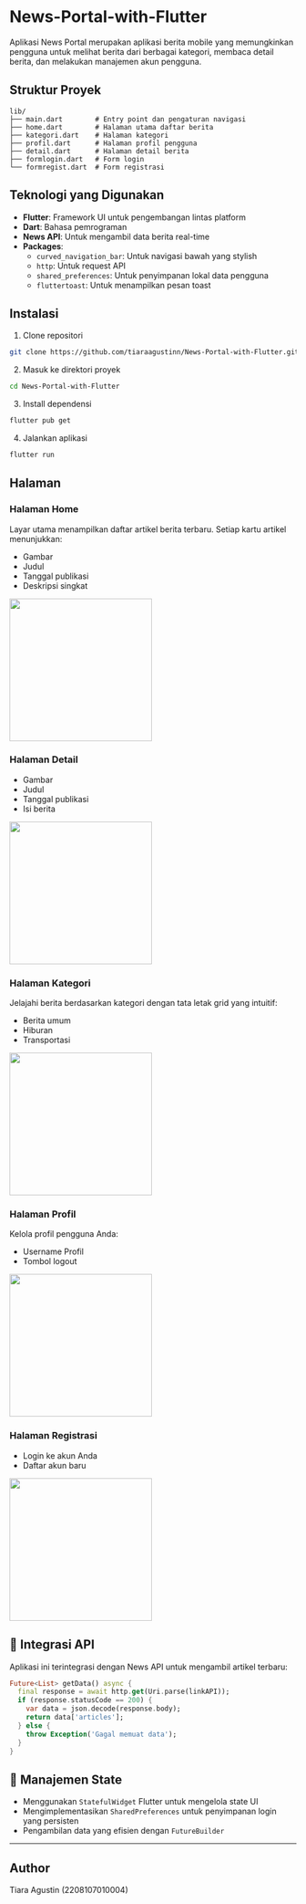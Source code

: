 # News-Portal-with-Flutter

Aplikasi News Portal merupakan aplikasi berita mobile yang memungkinkan 
pengguna untuk melihat berita dari berbagai kategori, membaca detail berita, dan 
melakukan manajemen akun pengguna. 

## Struktur Proyek
```
lib/
├── main.dart        # Entry point dan pengaturan navigasi
├── home.dart        # Halaman utama daftar berita
├── kategori.dart    # Halaman kategori
├── profil.dart      # Halaman profil pengguna
├── detail.dart      # Halaman detail berita
├── formlogin.dart   # Form login
└── formregist.dart  # Form registrasi
```

## Teknologi yang Digunakan
- **Flutter**: Framework UI untuk pengembangan lintas platform
- **Dart**: Bahasa pemrograman
- **News API**: Untuk mengambil data berita real-time
- **Packages**:
  - `curved_navigation_bar`: Untuk navigasi bawah yang stylish
  - `http`: Untuk request API
  - `shared_preferences`: Untuk penyimpanan lokal data pengguna
  - `fluttertoast`: Untuk menampilkan pesan toast

## Instalasi

1. Clone repositori
```bash
git clone https://github.com/tiaraagustinn/News-Portal-with-Flutter.git
```

2. Masuk ke direktori proyek
```bash
cd News-Portal-with-Flutter
```

3. Install dependensi
```bash
flutter pub get
```

4. Jalankan aplikasi
```bash
flutter run
```

## Halaman

### Halaman Home
Layar utama menampilkan daftar artikel berita terbaru. Setiap kartu artikel menunjukkan:
- Gambar
- Judul
- Tanggal publikasi
- Deskripsi singkat
<img src="images/Home.png" width="250"/>


### Halaman Detail
- Gambar
- Judul
- Tanggal publikasi
- Isi berita
<img src="images/Detail.png" width="250"/>


### Halaman Kategori
Jelajahi berita berdasarkan kategori dengan tata letak grid yang intuitif:
- Berita umum
- Hiburan
- Transportasi
<img src="images/Kategori.png" width="250"/>


### Halaman Profil
Kelola profil pengguna Anda:
- Username Profil
- Tombol logout
<img src="images/Profil.png" width="250"/>


### Halaman Registrasi
- Login ke akun Anda
- Daftar akun baru
<img src="images/Registrasi.png" width="250"/>


## 🔌 Integrasi API
Aplikasi ini terintegrasi dengan News API untuk mengambil artikel terbaru:

```dart
Future<List> getData() async {
  final response = await http.get(Uri.parse(linkAPI));
  if (response.statusCode == 200) {
    var data = json.decode(response.body);
    return data['articles'];
  } else {
    throw Exception('Gagal memuat data');
  }
}
```

## 🔄 Manajemen State
- Menggunakan `StatefulWidget` Flutter untuk mengelola state UI
- Mengimplementasikan `SharedPreferences` untuk penyimpanan login yang persisten
- Pengambilan data yang efisien dengan `FutureBuilder`

---

## Author
Tiara Agustin (2208107010004)